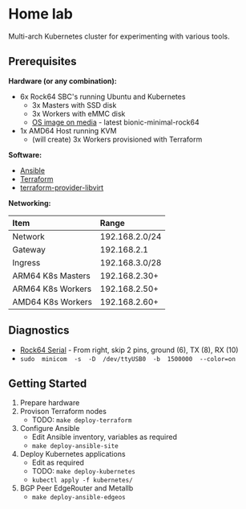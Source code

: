 # Home lab

Multi-arch Kubernetes cluster for experimenting with various tools.

## Prerequisites

**Hardware (or any combination):**
- 6x Rock64 SBC's running Ubuntu and Kubernetes 
   - 3x Masters with SSD disk
   - 3x Workers with eMMC disk
   - [OS image on media](https://github.com/ayufan-rock64/linux-build/releases) - latest bionic-minimal-rock64
- 1x AMD64 Host running KVM
   - (will create) 3x Workers provisioned with Terraform

**Software:**
- [Ansible](https://docs.ansible.com)
- [Terraform](https://terraform.io) 
- [terraform-provider-libvirt](https://github.com/dmacvicar/terraform-provider-libvirt/)

**Networking:**

| Item | Range |
| :--- | :--- |
| Network | 192.168.2.0/24 |
| Gateway | 192.168.2.1 |
| Ingress | 192.168.3.0/28 | 
| ARM64 K8s Masters | 192.168.2.30+
| ARM64 K8s Workers | 192.168.2.50+
| AMD64 K8s Workers | 192.168.2.60+

## Diagnostics

- [Rock64 Serial](https://forum.pine64.org/showthread.php?tid=5029) - From right, skip 2 pins, ground (6), TX (8), RX (10)
- `sudo  minicom  -s  -D  /dev/ttyUSB0  -b  1500000  --color=on`

## Getting Started

1. Prepare hardware
2. Provison Terraform nodes
   - TODO: `make deploy-terraform`
3. Configure Ansible
   - Edit Ansible inventory, variables as required
   - `make deploy-ansible-site`
6. Deploy Kubernetes applications
   - Edit as required
   - TODO: `make deploy-kubernetes`
   - `kubectl apply -f kubernetes/`
7. BGP Peer EdgeRouter and Metallb
   - `make deploy-ansible-edgeos`
